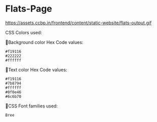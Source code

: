 # Flats-Page

https://assets.ccbp.in/frontend/content/static-website/flats-output.gif

CSS Colors used:

📍Background color Hex Code values:

    #f19116
    #222222
    #ffffff

📍Text color Hex Code values:

    #f19116
    #7b8794
    #ffffff
    #0f0e46
    #6c6b70

📍CSS Font families used:

    Bree 
